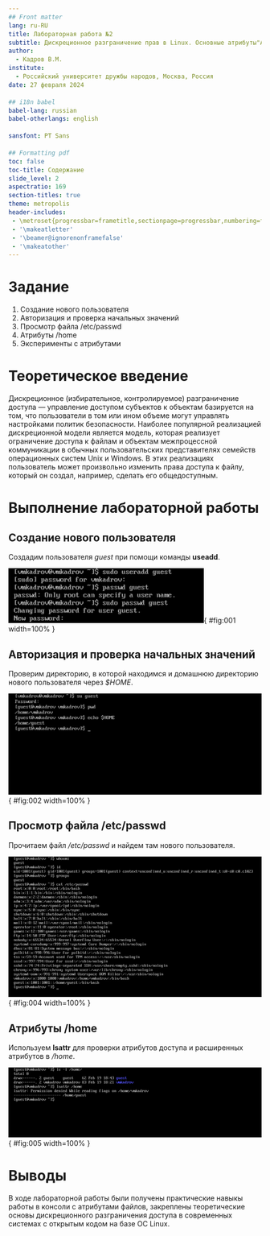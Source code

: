 ```yaml
---
## Front matter
lang: ru-RU
title: Лабораторная работа №2
subtitle: Дискреционное разграничение прав в Linux. Основные атрибуты"Анализ файловой системы Linux. Команды для работы с файлами и каталогами
author:
  - Кадров В.М.
institute:
  - Российский университет дружбы народов, Москва, Россия
date: 27 февраля 2024

## i18n babel
babel-lang: russian
babel-otherlangs: english

sansfont: PT Sans

## Formatting pdf
toc: false
toc-title: Содержание
slide_level: 2
aspectratio: 169
section-titles: true
theme: metropolis
header-includes:
 - \metroset{progressbar=frametitle,sectionpage=progressbar,numbering=fraction}
 - '\makeatletter'
 - '\beamer@ignorenonframefalse'
 - '\makeatother'
---
```

# Задание

1. Создание нового пользователя
2. Авторизация и проверка начальных значений
3. Просмотр файла /etc/passwd
4. Атрибуты /home
5. Эксперименты с атрибутами

# Теоретическое введение

Дискреционное (избирательное, контролируемое) разграничение доступа — управление доступом субъектов к объектам базируется на том, что пользователи в том или ином объеме могут управлять настройками политик безопасности. Наиболее популярной реализацией дискреционной модели является модель, которая реализует ограничение доступа к файлам и объектам межпроцессной коммуникации в обычных пользовательских представителях семейств операционных систем Unix и Windows. В этих реализациях пользователь может произвольно изменить права доступа к файлу, который он создал, например, сделать его общедоступным.

# Выполнение лабораторной работы

## Создание нового пользователя

Создадим пользователя *guest* при помощи команды **useadd**.

![Создание пользователя](image/lab-02-01.png){ #fig:001 width=100% }

## Авторизация и проверка начальных значений
Проверим директорию, в которой находимся и домашнюю директорию нового пользователя через *$HOME*.

![Проверка начальных значений](image/lab-02-02.png){ #fig:002 width=100% }


## Просмотр файла /etc/passwd

Прочитаем файл */etc/passwd* и найдем там нового пользователя.

![/etc/passwd](image/lab-02-04.png){ #fig:004 width=100% }

## Атрибуты /home

Используем **lsattr** для проверки атрибутов доступа и расширенных атрибутов в */home*.

![/home и атрибуты](image/lab-02-05.png){ #fig:005 width=100% }

# Выводы

В ходе лабораторной работы были получены практические навыкы работы в консоли с атрибутами файлов, закреплены теоретические основы дискреционного разграничения доступа в современных системах с открытым кодом на базе ОС Linux.
